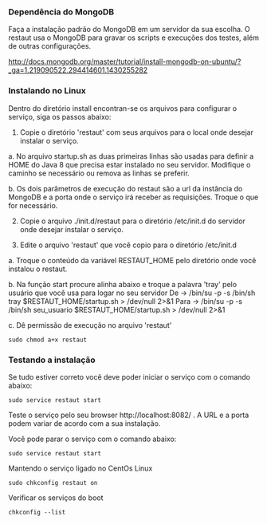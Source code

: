
### Dependência do MongoDB
Faça a instalação padrão do MongoDB em um servidor da sua escolha. O restaut usa o MongoDB para gravar os scripts e execuções dos testes, além de outras configurações.

http://docs.mongodb.org/master/tutorial/install-mongodb-on-ubuntu/?_ga=1.219090522.294414601.1430255282

### Instalando no Linux
Dentro do diretório install encontran-se os arquivos para configurar o serviço, siga os passos abaixo:

1. Copie o diretório 'restaut' com seus arquivos para o local onde desejar instalar o serviço. 

a. No arquivo startup.sh as duas primeiras linhas são usadas para definir a HOME do Java 8 que precisa estar instalado no seu servidor. 
Modifique o caminho se necessário ou remova as linhas se preferir.

b. Os dois parâmetros de execução do restaut são a url da instância do MongoDB e a porta onde o serviço irá receber as requisições.
Troque o que for necessário.

2. Copie o arquivo ./init.d/restaut para o diretório /etc/init.d do servidor onde desejar instalar o serviço.

3. Edite o arquivo 'restaut' que você copio para o diretório /etc/init.d

a. Troque o conteúdo da variável RESTAUT_HOME pelo diretório onde você instalou o restaut.

b. Na função start procure alinha abaixo e troque a palavra 'tray' pelo usuário que você usa para logar no seu servidor
De   -> /bin/su -p -s /bin/sh tray $RESTAUT_HOME/startup.sh > /dev/null 2>&1
Para -> /bin/su -p -s /bin/sh seu_usuario $RESTAUT_HOME/startup.sh > /dev/null 2>&1

c. Dê permissão de execução no arquivo 'restaut'
```
sudo chmod a+x restaut 
```

### Testando a instalação
Se tudo estiver correto você deve poder iniciar o serviço com o comando abaixo:

```
sudo service restaut start
```
Teste o serviço pelo seu browser http://localhost:8082/ . A URL e a porta podem variar de acordo com a sua instalação.

Você pode parar o serviço com o comando abaixo:

```
sudo service restaut start
```

Mantendo o serviço ligado no CentOs Linux

```
sudo chkconfig restaut on
```

Verificar os serviços do boot

```
chkconfig --list
```


